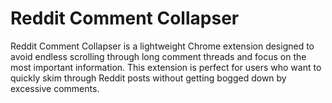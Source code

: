 # Reddit Comment Collapser

Reddit Comment Collapser is a lightweight Chrome extension designed to avoid endless scrolling through long comment threads and focus on the most important information. This extension is perfect for users who want to quickly skim through Reddit posts without getting bogged down by excessive comments.